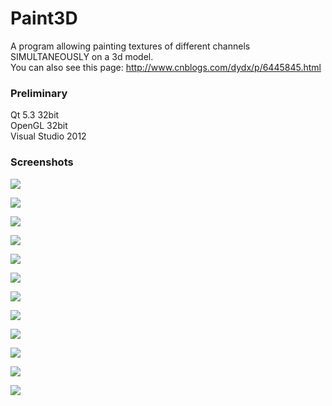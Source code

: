 # Paint3D
A program allowing painting textures of different channels SIMULTANEOUSLY on a 3d model.<br/>
You can also see this page: http://www.cnblogs.com/dydx/p/6445845.html<br/>

### Preliminary
Qt 5.3 32bit<br/>
OpenGL 32bit<br/>
Visual Studio 2012<br/>

### Screenshots

![](https://github.com/league1991/Paint3D/raw/master/ImageCache/switch.gif) 

![](https://github.com/league1991/Paint3D/raw/master/ImageCache/floor.gif) 

![](https://github.com/league1991/Paint3D/raw/master/ImageCache/tubePart1.gif) 

![](https://github.com/league1991/Paint3D/raw/master/ImageCache/tubePart2.gif) 

![](https://github.com/league1991/Paint3D/raw/master/ImageCache/toiletPart1.gif) 

![](https://github.com/league1991/Paint3D/raw/master/ImageCache/toiletPart2.gif) 

![](https://github.com/league1991/Paint3D/raw/master/ImageCache/airBrushPart1.gif) 

![](https://github.com/league1991/Paint3D/raw/master/ImageCache/airBrushPart2.gif) 

![](https://github.com/league1991/Paint3D/raw/master/ImageCache/chalk.gif) 

![](https://github.com/league1991/Paint3D/raw/master/ImageCache/eraser.gif) 

![](https://github.com/league1991/Paint3D/raw/master/ImageCache/mud.gif) 

![](https://github.com/league1991/Paint3D/raw/master/ImageCache/stamp.gif) 
